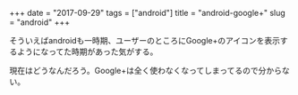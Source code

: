 +++
date = "2017-09-29"
tags = ["android"]
title = "android-google+"
slug = "android"
+++

そういえばandroidも一時期、ユーザーのところにGoogle+のアイコンを表示するようになってた時期があった気がする。

現在はどうなんだろう。Google+は全く使わなくなってしまってるので分からない。
	  
